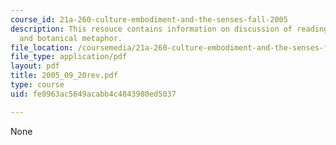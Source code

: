 ```yaml
---
course_id: 21a-260-culture-embodiment-and-the-senses-fall-2005
description: This resouce contains information on discussion of reading, perception,
  and botanical metaphor.
file_location: /coursemedia/21a-260-culture-embodiment-and-the-senses-fall-2005/fe8963ac5649acabb4c4843980ed5037_2005_09_20rev.pdf
file_type: application/pdf
layout: pdf
title: 2005_09_20rev.pdf
type: course
uid: fe8963ac5649acabb4c4843980ed5037

---
```

None